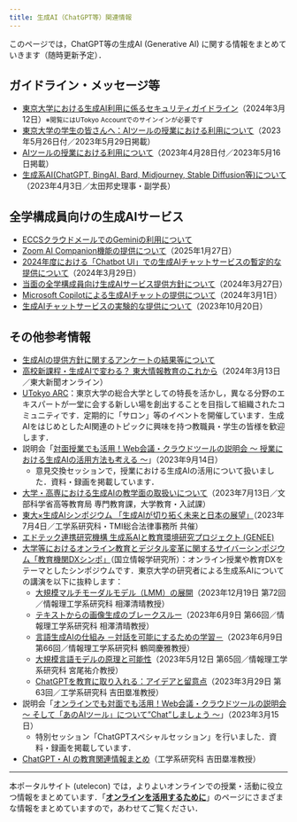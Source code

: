 ```yaml
---
title: 生成AI（ChatGPT等）関連情報
---
```


このページでは，ChatGPT等の生成AI (Generative AI) に関する情報をまとめていきます（随時更新予定）．

## ガイドライン・メッセージ等

- [東京大学における生成AI利用に係るセキュリティガイドライン](https://univtokyo.sharepoint.com/sites/Security/SitePages/ai_use_security_guideline.aspx)（2024年3月12日）<small>※閲覧にはUTokyo Accountでのサインインが必要です</small>
- [東京大学の学生の皆さんへ：AIツールの授業における利用について](/docs/ai-tools-in-classes-students/)（2023年5月26日付／2023年5月29日掲載）
- [AIツールの授業における利用について](/docs/ai-tools-in-classes/)（2023年4月28日付／2023年5月16日掲載）
- [生成系AI(ChatGPT, BingAI, Bard, Midjourney, Stable Diffusion等)について](/docs/20230403-generative-ai/)（2023年4月3日／太田邦史理事・副学長）

## 全学構成員向けの生成AIサービス

- [ECCSクラウドメールでのGeminiの利用について](/google/gemini/)
- [Zoom AI Companion機能の提供について](/notice/2025/0127-zoom-ai_companion/)（2025年1月27日）
- [2024年度における「Chatbot UI」での生成AIチャットサービスの暫定的な提供について](/notice/2024/03-chatbot-ui/)（2024年3月29日）
- [当面の全学構成員向け生成AIサービス提供方針について](/notice/2024/0327-ai-service/)（2024年3月27日）
- [Microsoft Copilotによる生成AIチャットの提供について](/notice/2024/03-microsoft-copilot/)（2024年3月1日）
- [生成AIチャットサービスの実験的な提供について](/notice/2023/10-aichat/)（2023年10月20日）

## その他参考情報
- [生成AIの提供方針に関するアンケートの結果等について](/notice/2024/04-aichat-survey-result/)
- [高校新課程・生成AIで変わる？ 東大情報教育のこれから](https://www.todaishimbun.org/informationeducation_20240313/)（2024年3月13日／東大新聞オンライン）
- [UTokyo ARC](https://sites.google.com/g.ecc.u-tokyo.ac.jp/utokyoarc/home)：東京大学の総合大学としての特長を活かし，異なる分野のエキスパートが一堂に会する新しい場を創出することを目指して組織されたコミュニティです．定期的に「サロン」等のイベントを開催しています．生成AIをはじめとしたAI関連のトピックに興味を持つ教職員・学生の皆様を歓迎します．
- 説明会「[対面授業でも活用！Web会議・クラウドツールの説明会 〜 授業における生成AIの活用方法も考える 〜](/events/2023-09-14/)」（2023年9月14日）
    - 意見交換セッションで，授業における生成AIの活用について扱いました．資料・録画を掲載しています．
- [大学・高専における生成AIの教学面の取扱いについて](https://www.mext.go.jp/b_menu/houdou/2023/mext_01260.html)（2023年7月13日／文部科学省高等教育局 専門教育課，大学教育・入試課）
- [東大×生成AIシンポジウム 「生成AIが切り拓く未来と日本の展望」](https://www.t.u-tokyo.ac.jp/event/ev2023-07-04-001)（2023年7月4日／工学系研究科・TMI総合法律事務所 共催）
- [エドテック連携研究機構 生成系AIと教育環境研究プロジェクト (GENEE)](https://fukutake.iii.u-tokyo.ac.jp/GENEE/)
- [大学等におけるオンライン教育とデジタル変革に関するサイバーシンポジウム「教育機関DXシンポ」](https://www.nii.ac.jp/event/other/decs/)（国立情報学研究所）：オンライン授業や教育DXをテーマとしたシンポジウムです．東京大学の研究者による生成系AIについての講演を以下に抜粋します：
    - [大規模マルチモーダルモデル（LMM）の展開](https://edx.nii.ac.jp/lecture/20231219-04)（2023年12月19日 第72回／情報理工学系研究科 相澤清晴教授）
    - [テキストからの画像生成のブレークスルー](https://edx.nii.ac.jp/lecture/20230609-03)（2023年6月9日 第66回／情報理工学系研究科 相澤清晴教授）
    - [言語生成AIの仕組み －対話を可能にするための学習－](https://edx.nii.ac.jp/lecture/20230609-04)（2023年6月9日 第66回／情報理工学系研究科 鶴岡慶雅教授）
    - [大規模言語モデルの原理と可能性](https://edx.nii.ac.jp/lecture/20230512-04)（2023年5月12日 第65回／情報理工学系研究科 宮尾祐介教授）
    - [ChatGPTを教育に取り入れる：アイデアと留意点](https://edx.nii.ac.jp/lecture/20230329-06)（2023年3月29日 第63回／工学系研究科 吉田塁准教授）
- 説明会「[オンラインでも対面でも活用！Web会議・クラウドツールの説明会 〜 そして「あのAIツール」について”Chat”しましょう 〜](/events/2023-03-15/)」（2023年3月15日）
    - 特別セッション「ChatGPTスペシャルセッション」を行いました．資料・録画を掲載しています．
- [ChatGPT・AI の教育関連情報まとめ](https://edulab.t.u-tokyo.ac.jp/chatgpt-ai-resources/)（工学系研究科 吉田塁准教授）

---

本ポータルサイト (utelecon) では，よりよいオンラインでの授業・活動に役立つ情報をまとめています．「**[オンラインを活用するために](/online/)**」のページにさまざまな情報をまとめていますので，あわせてご覧ください．
